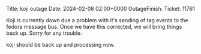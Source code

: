 Title: koji outage
Date: 2024-02-08 02:00+0000
OutageFinish: 
Ticket: 11761

Koji is currently down due a problem with it's sending of tag events
to the fedora message bus. Once we have this corrected, we will bring
things back up. Sorry for any trouble.

koji should be back up and processing now.
